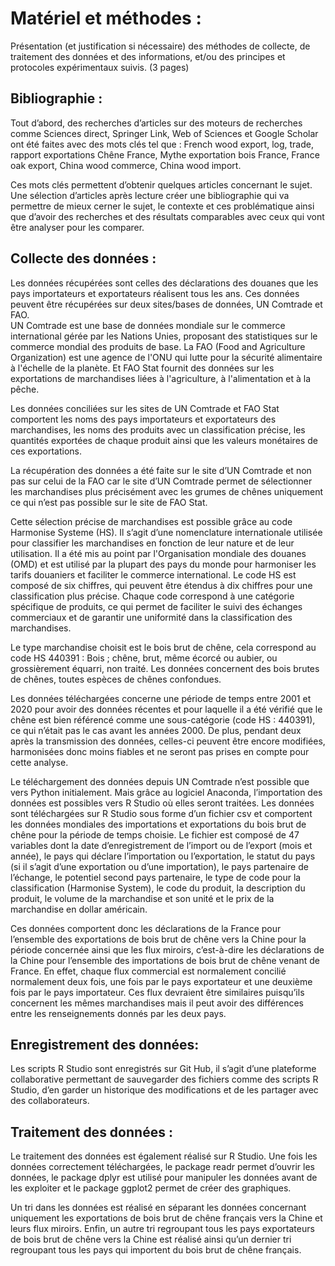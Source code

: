 # Matériel et méthodes : 
Présentation (et justification si nécessaire) des méthodes de collecte, de traitement des données et des informations, et/ou des principes et protocoles expérimentaux suivis. (3 pages)  

## Bibliographie : 
Tout d’abord, des recherches d’articles sur des moteurs de recherches comme Sciences direct, Springer Link, Web of Sciences et Google Scholar ont été faites avec des mots clés tel que : French wood export, log, trade, rapport exportations Chêne France, Mythe exportation bois France, France oak export, China wood commerce, China wood import. 

Ces mots clés permettent d’obtenir quelques articles concernant le sujet. Une sélection d’articles après lecture créer  une bibliographie qui va permettre de mieux cerner le sujet, le contexte et ces problématique ainsi que d’avoir des recherches et des résultats comparables avec ceux qui vont être analyser pour les comparer. 
 

## Collecte des données : 
Les données récupérées sont celles des déclarations des douanes que les pays importateurs et exportateurs réalisent tous les ans. Ces données peuvent être récupérées sur deux sites/bases de données, UN Comtrade et FAO.	
UN Comtrade est une base de données mondiale sur le commerce international gérée par les Nations Unies, proposant des statistiques sur le commerce mondial des produits de base. La FAO (Food and Agriculture Organization) est une agence de l'ONU qui lutte pour la sécurité alimentaire à l'échelle de la planète. Et FAO Stat fournit des données sur les exportations de marchandises liées à l'agriculture, à l'alimentation et à la pêche. 

Les données conciliées sur les sites de UN Comtrade et FAO Stat comportent les noms des pays importateurs et exportateurs des marchandises, les noms des produits avec un classification précise, les quantités exportées de chaque produit ainsi que les valeurs monétaires de ces exportations.

La récupération des données a été faite sur le site d’UN Comtrade  et non pas sur celui de la FAO car le site d’UN Comtrade permet de sélectionner les marchandises plus précisément avec les grumes de chênes uniquement ce qui n’est pas possible sur le site de FAO Stat.

Cette sélection précise de marchandises est possible grâce au code Harmonise Systeme (HS). Il s’agit d’une nomenclature internationale utilisée pour classifier les marchandises en fonction de leur nature et de leur utilisation. Il a été mis au point par l'Organisation mondiale des douanes (OMD) et est utilisé par la plupart des pays du monde pour harmoniser les tarifs douaniers et faciliter le commerce international. Le code HS est composé de six chiffres, qui peuvent être étendus à dix chiffres pour une classification plus précise. Chaque code correspond à une catégorie spécifique de produits, ce qui permet de faciliter le suivi des échanges commerciaux et de garantir une uniformité dans la classification des marchandises.

Le type marchandise choisit est le bois brut de chêne, cela correspond au code HS 440391 : Bois ; chêne, brut, même écorcé ou aubier, ou grossièrement équarri, non traité. Les données concernent des bois brutes de chênes, toutes espèces de chênes confondues.

Les données téléchargées concerne une période de temps entre 2001 et 2020 pour avoir des données récentes et pour laquelle il a été vérifié que le chêne est bien référencé comme une sous-catégorie (code HS : 440391), ce qui n’était pas le cas avant les années 2000. De plus, pendant deux après la transmission des données, celles-ci peuvent être encore modifiées, harmonisées donc moins fiables et ne seront pas prises en compte pour cette analyse. 

Le téléchargement des données depuis UN Comtrade n’est possible que vers Python initialement. Mais grâce au logiciel Anaconda, l’importation des données est possibles vers R Studio où elles seront traitées. Les données sont téléchargées sur R Studio sous forme d’un fichier csv et comportent les données mondiales des importations et exportations du bois brut de chêne pour la période de temps choisie.
Le fichier est composé de 47 variables dont la date d’enregistrement de l’import ou de l’export (mois et année), le pays qui déclare l’importation ou l’exportation, le statut du pays (si il s’agit d’une exportation ou d’une importation), le pays partenaire de l’échange, le potentiel second pays partenaire, le type de code pour la classification (Harmonise System), le code du produit, la description du produit, le volume de la marchandise et son unité et le prix de la marchandise en dollar américain. 

Ces données comportent donc les déclarations de la France pour l’ensemble des exportations de bois brut de chêne vers la Chine pour la période concernée ainsi que les flux miroirs, c’est-à-dire les déclarations de la Chine pour l’ensemble des importations de bois brut de chêne venant de France. En effet, chaque flux commercial est normalement concilié normalement deux fois, une fois par le pays exportateur et une deuxième fois par le pays importateur. Ces flux devraient être similaires puisqu’ils concernent les mêmes marchandises mais il peut avoir des différences entre les renseignements donnés par les deux pays.  


## Enregistrement des données:
Les scripts R Studio sont enregistrés sur Git Hub, il s’agit d’une plateforme collaborative permettant de sauvegarder des fichiers comme des scripts R Studio, d’en garder un historique des modifications et de les partager avec des collaborateurs.


## Traitement des données :
Le traitement des données est également réalisé sur R Studio. Une fois les données correctement téléchargées, le package readr permet d’ouvrir les données, le package dplyr est utilisé pour manipuler les données avant de les exploiter et le package ggplot2 permet de créer des graphiques.

Un tri dans les données est réalisé en séparant les données concernant uniquement les exportations de bois brut de chêne français vers la Chine et leurs flux miroirs. Enfin, un autre tri regroupant tous les pays exportateurs de bois brut de chêne vers la Chine est réalisé ainsi qu’un dernier tri regroupant tous les pays qui importent du bois brut de chêne français.
